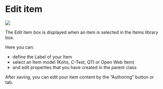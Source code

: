Edit item
=========

![](edit-items.png)

The Edit item box is displayed when an item is selected in the Items library box.

Here you can:

-   define the Label of your Item
-   select an Item model (Kohs, C-Test, QTI or Open Web Item)
-   and edit properties that you have created in the parent class

After saving, you can edit your item content by the “Authoring” button or tab.

